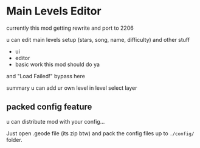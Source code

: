 # Main Levels Editor

currently this mod getting rewrite and port to 2206 

u can edit main levels setup (stars, song, name, difficulty) and other stuff

- ui
- editor
- basic work this mod should do ya

and <cr>"Load Failed!"</c> <cl>bypass</c> here

<cg>summary u can add ur own level in level select layer</c>

## packed config feature
u can distribute mod with your config...

Just open .geode file (its zip btw) and pack the config files up to `./config/` folder.